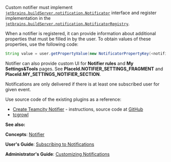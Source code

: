 [//]: # (title: Custom Notifier)
[//]: # (auxiliary-id: Custom+Notifier.html)

Custom notifier must implement [`jetbrains.buildServer.notification.Notificator`](http://javadoc.jetbrains.net/teamcity/openapi/current/jetbrains/buildServer/notification/Notificator.html) interface and register implementation in the [`jetbrains.buildServer.notification.NotificatorRegistry`](http://javadoc.jetbrains.net/teamcity/openapi/current/jetbrains/buildServer/notification/NotificatorRegistry.html).

When a notifier is registered, it can provide information about additional properties that must be filled in by the user. To obtain values of these properties, use the following code:


```java
String value = user.getPropertyValue(new NotificatorPropertyKey(<notifier type>, <property name>));

```



Notifier can also provide custom UI for __Notifier rules__ and __My Settings&amp;Tools__ pages. See __PlaceId.NOTIFIER\_SETTINGS\_FRAGMENT__ and __PlaceId.MY\_SETTINGS\_NOTIFIER\_SECTION__.

Notifications are only delivered if there is at least one subscribed user for given event.

<tip>

Use source code of the existing plugins as a reference:
* [Create Teamcity Notifier](http://code.google.com/p/buildbunny/wiki/CreateTeamcityNotifier) \- instructions, source code at [GitHub](https://github.com/mendhak/buildbunny)
* [tcgrowl](https://github.com/ndrake/tcgrowl)
</tip>

  __See also:__

__Concepts__: [Notifier](https://www.jetbrains.com/help/teamcity/?notifier)

__User's Guide__: [Subscribing to Notifications](https://www.jetbrains.com/help/teamcity/?subscribing-to-notifications.md)

__Administrator's Guide__: [Customizing Notifications](https://www.jetbrains.com/help/teamcity/?customizing-notifications)
